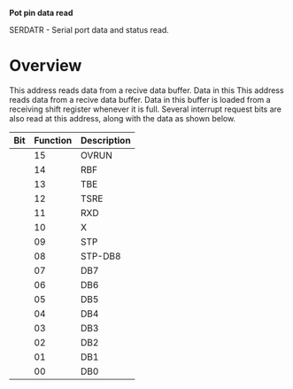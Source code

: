 **Pot pin data read**

SERDATR - Serial port data and status read.  
  
# Overview

This address reads data from a recive data buffer. Data in this This address reads data from a recive data buffer. Data in this buffer is loaded from a receiving shift register whenever it is full. Several interrupt request bits are also read at this address, along with the data as shown below.

| Bit| Function| Description  |
|---|---|---  |
||15| OVRUN| Serial port receiver overun  |
||14| RBF| Serial port receive buffer full (mirror)  |
||13| TBE| Serial port transmit buffer empty (mirror)  |
||12| TSRE| Serial port transmit shift reg. empty  |
||11| RXD| RXD pin receives UART serial data for direct bit test by the micro.  |
||10| X| Not used.  |
||09| STP| Stop bit  |
||08| STP-DB8| Stop bit if LONG, data bit if not.  |
||07| DB7| Data bit.  |
||06| DB6| Data bit.  |
||05| DB5| Data bit.  |
||04| DB4| Data bit.  |
||03| DB3| Data bit.  |
||02| DB2| Data bit.  |
||01| DB1| Data bit.  |
||00| DB0| Data bit.|

